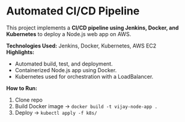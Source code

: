 # Automated CI/CD Pipeline
This project implements a **CI/CD pipeline using Jenkins, Docker, and Kubernetes** to deploy a Node.js web app on AWS.

**Technologies Used:** Jenkins, Docker, Kubernetes, AWS EC2  
**Highlights:**
- Automated build, test, and deployment.
- Containerized Node.js app using Docker.
- Kubernetes used for orchestration with a LoadBalancer.

**How to Run:**
1. Clone repo  
2. Build Docker image → `docker build -t vijay-node-app .`  
3. Deploy → `kubectl apply -f k8s/`  
